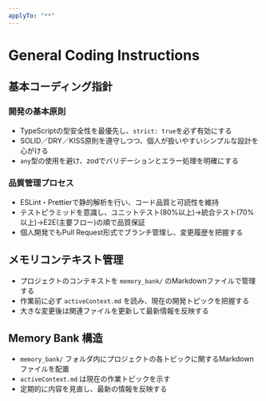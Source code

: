 ```yaml
---
applyTo: "**"
---
```

# General Coding Instructions

## 基本コーディング指針

### 開発の基本原則

- TypeScriptの型安全性を最優先し、`strict: true`を必ず有効にする
- SOLID／DRY／KISS原則を遵守しつつ、個人が扱いやすいシンプルな設計を心がける
- `any`型の使用を避け、zodでバリデーションとエラー処理を明確にする

### 品質管理プロセス

- ESLint・Prettierで静的解析を行い、コード品質と可読性を維持
- テストピラミッドを意識し、ユニットテスト(80%以上)→統合テスト(70%以上)→E2E(主要フロー)の順で品質保証
- 個人開発でもPull Request形式でブランチ管理し、変更履歴を把握する

## メモリコンテキスト管理

- プロジェクトのコンテキストを `memory_bank/` のMarkdownファイルで管理する
- 作業前に必ず `activeContext.md` を読み、現在の開発トピックを把握する
- 大きな変更後は関連ファイルを更新して最新情報を反映する

## Memory Bank 構造

- `memory_bank/` フォルダ内にプロジェクトの各トピックに関するMarkdownファイルを配置
- `activeContext.md` は現在の作業トピックを示す
- 定期的に内容を見直し、最新の情報を反映する
